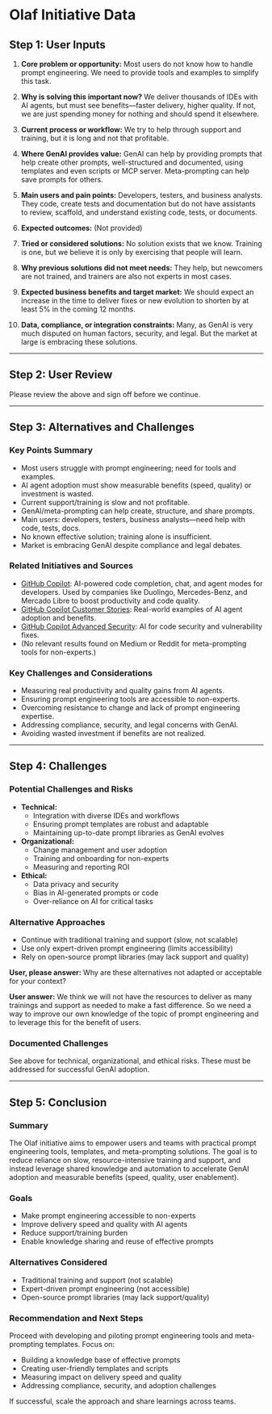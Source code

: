 # Olaf Initiative Data

## Step 1: User Inputs

1. **Core problem or opportunity:**
Most users do not know how to handle prompt engineering. We need to provide tools and examples to simplify this task.

2. **Why is solving this important now?**
We deliver thousands of IDEs with AI agents, but must see benefits—faster delivery, higher quality. If not, we are just spending money for nothing and should spend it elsewhere.

3. **Current process or workflow:**
We try to help through support and training, but it is long and not that profitable.

4. **Where GenAI provides value:**
GenAI can help by providing prompts that help create other prompts, well-structured and documented, using templates and even scripts or MCP server. Meta-prompting can help save prompts for others.

5. **Main users and pain points:**
Developers, testers, and business analysts. They code, create tests and documentation but do not have assistants to review, scaffold, and understand existing code, tests, or documents.

6. **Expected outcomes:**
(Not provided)

7. **Tried or considered solutions:**
No solution exists that we know. Training is one, but we believe it is only by exercising that people will learn.

8. **Why previous solutions did not meet needs:**
They help, but newcomers are not trained, and trainers are also not experts in most cases.

9. **Expected business benefits and target market:**
We should expect an increase in the time to deliver fixes or new evolution to shorten by at least 5% in the coming 12 months.

10. **Data, compliance, or integration constraints:**
Many, as GenAI is very much disputed on human factors, security, and legal. But the market at large is embracing these solutions.

---

## Step 2: User Review

Please review the above and sign off before we continue.

---

## Step 3: Alternatives and Challenges

### Key Points Summary
* Most users struggle with prompt engineering; need for tools and examples.
* AI agent adoption must show measurable benefits (speed, quality) or investment is wasted.
* Current support/training is slow and not profitable.
* GenAI/meta-prompting can help create, structure, and share prompts.
* Main users: developers, testers, business analysts—need help with code, tests, docs.
* No known effective solution; training alone is insufficient.
* Market is embracing GenAI despite compliance and legal debates.

### Related Initiatives and Sources
* [GitHub Copilot](https://github.com/features/copilot): AI-powered code completion, chat, and agent modes for developers. Used by companies like Duolingo, Mercedes-Benz, and Mercado Libre to boost productivity and code quality.
* [GitHub Copilot Customer Stories](https://github.com/customer-stories): Real-world examples of AI agent adoption and benefits.
* [GitHub Copilot Advanced Security](https://github.com/security/advanced-security): AI for code security and vulnerability fixes.
* (No relevant results found on Medium or Reddit for meta-prompting tools for non-experts.)

### Key Challenges and Considerations
* Measuring real productivity and quality gains from AI agents.
* Ensuring prompt engineering tools are accessible to non-experts.
* Overcoming resistance to change and lack of prompt engineering expertise.
* Addressing compliance, security, and legal concerns with GenAI.
* Avoiding wasted investment if benefits are not realized.

---

## Step 4: Challenges

### Potential Challenges and Risks
* **Technical:**
  * Integration with diverse IDEs and workflows
  * Ensuring prompt templates are robust and adaptable
  * Maintaining up-to-date prompt libraries as GenAI evolves
* **Organizational:**
  * Change management and user adoption
  * Training and onboarding for non-experts
  * Measuring and reporting ROI
* **Ethical:**
  * Data privacy and security
  * Bias in AI-generated prompts or code
  * Over-reliance on AI for critical tasks

### Alternative Approaches
* Continue with traditional training and support (slow, not scalable)
* Use only expert-driven prompt engineering (limits accessibility)
* Rely on open-source prompt libraries (may lack support and quality)

**User, please answer:** Why are these alternatives not adapted or acceptable for your context?

**User answer:**
We think we will not have the resources to deliver as many trainings and support as needed to make a fast difference. So we need a way to improve our own knowledge of the topic of prompt engineering and to leverage this for the benefit of users.

### Documented Challenges
See above for technical, organizational, and ethical risks. These must be addressed for successful GenAI adoption.

---

## Step 5: Conclusion

### Summary
The Olaf initiative aims to empower users and teams with practical prompt engineering tools, templates, and meta-prompting solutions. The goal is to reduce reliance on slow, resource-intensive training and support, and instead leverage shared knowledge and automation to accelerate GenAI adoption and measurable benefits (speed, quality, user enablement).

### Goals
* Make prompt engineering accessible to non-experts
* Improve delivery speed and quality with AI agents
* Reduce support/training burden
* Enable knowledge sharing and reuse of effective prompts

### Alternatives Considered
* Traditional training and support (not scalable)
* Expert-driven prompt engineering (not accessible)
* Open-source prompt libraries (may lack support/quality)

### Recommendation and Next Steps
Proceed with developing and piloting prompt engineering tools and meta-prompting templates. Focus on:
* Building a knowledge base of effective prompts
* Creating user-friendly templates and scripts
* Measuring impact on delivery speed and quality
* Addressing compliance, security, and adoption challenges

If successful, scale the approach and share learnings across teams.
